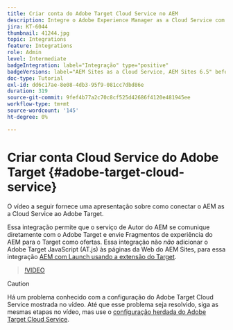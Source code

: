 ```yaml
---
title: Criar conta do Adobe Target Cloud Service no AEM
description: Integre o Adobe Experience Manager as a Cloud Service com o Adobe Target usando a autenticação Cloud Service e Adobe IMS.
jira: KT-6044
thumbnail: 41244.jpg
topic: Integrations
feature: Integrations
role: Admin
level: Intermediate
badgeIntegration: label="Integração" type="positive"
badgeVersions: label="AEM Sites as a Cloud Service, AEM Sites 6.5" before-title="false"
doc-type: Tutorial
exl-id: dd6c17ae-8e08-4db3-95f9-081cc7dbd86e
duration: 319
source-git-commit: 9fef4b77a2c70c8cf525d42686f4120e481945ee
workflow-type: tm+mt
source-wordcount: '145'
ht-degree: 0%

---
```


# Criar conta Cloud Service do Adobe Target {#adobe-target-cloud-service}

O vídeo a seguir fornece uma apresentação sobre como conectar o AEM as a Cloud Service ao Adobe Target.

Essa integração permite que o serviço de Autor do AEM se comunique diretamente com o Adobe Target e envie Fragmentos de experiência do AEM para o Target como ofertas.  Essa integração não *não* adicionar o Adobe Target JavaScript (AT.js) às páginas da Web do AEM Sites, para essa integração [AEM com Launch usando a extensão do Target](../experience-platform/data-collection/tags/connect-aem-tag-property-using-ims.md).

>[!VIDEO](https://video.tv.adobe.com/v/41244?quality=12&learn=on)

>[!CAUTION]
>
>Há um problema conhecido com a configuração do Adobe Target Cloud Service mostrada no vídeo. Até que esse problema seja resolvido, siga as mesmas etapas no vídeo, mas use o [configuração herdada do Adobe Target Cloud Service](https://experienceleague.adobe.com/docs/experience-manager-learn/aem-target-tutorial/aem-target-implementation/using-aem-cloud-services.html).
